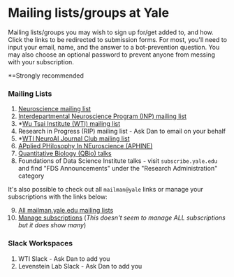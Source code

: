 # Mailing lists/groups at Yale

Mailing lists/groups you may wish to sign up for/get added to, and how. Click the links to be redirected to submission forms. For most, you'll need to input your email, name, and the answer to a bot-prevention question. You may also choose an optional password to prevent anyone from messing with your subscription.

*=Strongly recommended  

### Mailing Lists
1. [Neuroscience mailing list](https://mailman.yale.edu/mailman/listinfo/neuroscience)
2. [Interdepartmental Neuroscience Program (INP) mailing list](https://mailman.yale.edu/mailman/listinfo/inp_general)
3. *[Wu Tsai Institute (WTI) mailing list](https://mailman.yale.edu/mailman/listinfo/wti-members)
4. Research in Progress (RIP) mailing list - Ask Dan to email on your behalf
5. *[WTI NeuroAI Journal Club mailing list](https://mailman.yale.edu/mailman/listinfo/wti-neuro-ai-jc)
6. [APplied PHilosophy In NEuroscience (APHINE)](https://yaleconnect.yale.edu/aphine/home/)
7. [Quantitative Biology (QBio) talks](https://mailman.yale.edu/mailman/listinfo/qbio)
8. Foundations of Data Science Institute talks - visit `subscribe.yale.edu` and find "FDS Announcements" under the "Research Administration" category


It's also possible to check out all `mailman@yale` links or manage your subscriptions with the links below:

9. [All mailman.yale.edu mailing lists](https://mailman.yale.edu/mailman/listinfo/)
10. [Manage subscriptions](https://subscribe.yale.edu/) (*This doesn't seem to manage ALL subscriptions but it does show many*)


### Slack Workspaces
1. WTI Slack - Ask Dan to add you
2. Levenstein Lab Slack - Ask Dan to add you

